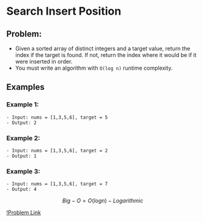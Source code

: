 # Search Insert Position

## Problem:

- Given a sorted array of distinct integers and a target value, return the index if the target is found.
  If not, return the index where it would be if it were inserted in order.
- You must write an algorithm with `O(log n)` runtime complexity.

## Examples

### Example 1:

    - Input: nums = [1,3,5,6], target = 5
    - Output: 2

### Example 2:

    - Input: nums = [1,3,5,6], target = 2
    - Output: 1

### Example 3:

    - Input: nums = [1,3,5,6], target = 7
    - Output: 4

$$Big-O = O(log n) - Logarithmic$$

[!Problem Link](https://leetcode.com/problems/search-insert-position/)
